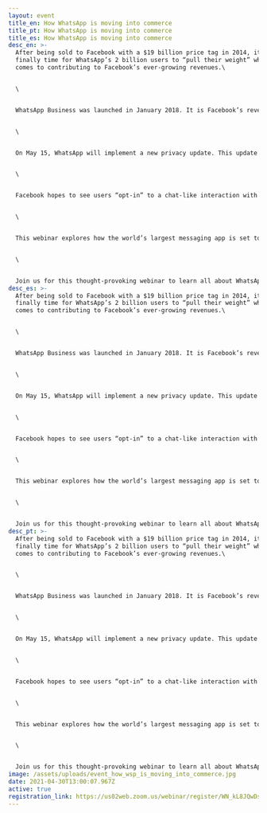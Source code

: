 ```yaml
---
layout: event
title_en: How WhatsApp is moving into commerce
title_pt: How WhatsApp is moving into commerce
title_es: How WhatsApp is moving into commerce
desc_en: >-
  After being sold to Facebook with a $19 billion price tag in 2014, it’s
  finally time for WhatsApp’s 2 billion users to “pull their weight” when it
  comes to contributing to Facebook’s ever-growing revenues.\


  \


  WhatsApp Business was launched in January 2018. It is Facebook’s revenue-generating enterprise product as well as the first instance of Facebook extracting money directly from WhatsApp. WhatsApp plans to offer more in-app shopping features and hosting services from Facebook to allow smaller companies to upgrade their mobile marketing and e-commerce efforts.\


  \


  On May 15, WhatsApp will implement a new privacy update. This update was initially meant to come into effect February 8. Yet a popular outcry, due to concerns around data sharing between Facebook and WhatsApp, led Facebook to push the date to May 15. Facebook has spent the months since the January announcement of the update downplaying the significance of these privacy updates by arguing that its latest changes will affect only communication with business accounts.\


  \


  Facebook hopes to see users “opt-in” to a chat-like interaction with businesses. A major push behind these interactions would be the data that Facebook has collected on users through both their Facebook and WhatsApp accounts (metadata) for the past years, unbeknownst to many users, in order to better target them with relevant advertisings that might push them to engage in such exchanges.\


  \


  This webinar explores how the world’s largest messaging app is set to generate a new ecosystem based on WhatsApp commerce. The panelists will share their insights about the evolving business model of WhatsApp, followed by a Q&A session.\


  \


  Join us for this thought-provoking webinar to learn all about WhatsApp Business and what the implications of this enterprise will be in the future for both business and WhatsApp user’s privacy.
desc_es: >-
  After being sold to Facebook with a $19 billion price tag in 2014, it’s
  finally time for WhatsApp’s 2 billion users to “pull their weight” when it
  comes to contributing to Facebook’s ever-growing revenues.\


  \


  WhatsApp Business was launched in January 2018. It is Facebook’s revenue-generating enterprise product as well as the first instance of Facebook extracting money directly from WhatsApp. WhatsApp plans to offer more in-app shopping features and hosting services from Facebook to allow smaller companies to upgrade their mobile marketing and e-commerce efforts.\


  \


  On May 15, WhatsApp will implement a new privacy update. This update was initially meant to come into effect February 8. Yet a popular outcry, due to concerns around data sharing between Facebook and WhatsApp, led Facebook to push the date to May 15. Facebook has spent the months since the January announcement of the update downplaying the significance of these privacy updates by arguing that its latest changes will affect only communication with business accounts.\


  \


  Facebook hopes to see users “opt-in” to a chat-like interaction with businesses. A major push behind these interactions would be the data that Facebook has collected on users through both their Facebook and WhatsApp accounts (metadata) for the past years, unbeknownst to many users, in order to better target them with relevant advertisings that might push them to engage in such exchanges.\


  \


  This webinar explores how the world’s largest messaging app is set to generate a new ecosystem based on WhatsApp commerce. The panelists will share their insights about the evolving business model of WhatsApp, followed by a Q&A session.\


  \


  Join us for this thought-provoking webinar to learn all about WhatsApp Business and what the implications of this enterprise will be in the future for both business and WhatsApp user’s privacy.
desc_pt: >-
  After being sold to Facebook with a $19 billion price tag in 2014, it’s
  finally time for WhatsApp’s 2 billion users to “pull their weight” when it
  comes to contributing to Facebook’s ever-growing revenues.\


  \


  WhatsApp Business was launched in January 2018. It is Facebook’s revenue-generating enterprise product as well as the first instance of Facebook extracting money directly from WhatsApp. WhatsApp plans to offer more in-app shopping features and hosting services from Facebook to allow smaller companies to upgrade their mobile marketing and e-commerce efforts.\


  \


  On May 15, WhatsApp will implement a new privacy update. This update was initially meant to come into effect February 8. Yet a popular outcry, due to concerns around data sharing between Facebook and WhatsApp, led Facebook to push the date to May 15. Facebook has spent the months since the January announcement of the update downplaying the significance of these privacy updates by arguing that its latest changes will affect only communication with business accounts.\


  \


  Facebook hopes to see users “opt-in” to a chat-like interaction with businesses. A major push behind these interactions would be the data that Facebook has collected on users through both their Facebook and WhatsApp accounts (metadata) for the past years, unbeknownst to many users, in order to better target them with relevant advertisings that might push them to engage in such exchanges.\


  \


  This webinar explores how the world’s largest messaging app is set to generate a new ecosystem based on WhatsApp commerce. The panelists will share their insights about the evolving business model of WhatsApp, followed by a Q&A session.\


  \


  Join us for this thought-provoking webinar to learn all about WhatsApp Business and what the implications of this enterprise will be in the future for both business and WhatsApp user’s privacy.
image: /assets/uploads/event_how_wsp_is_moving_into_commerce.jpg
date: 2021-04-30T13:00:07.967Z
active: true
registration_link: https://us02web.zoom.us/webinar/register/WN_kL8JQwDsRDKIjvSE7JY39g
---
```

